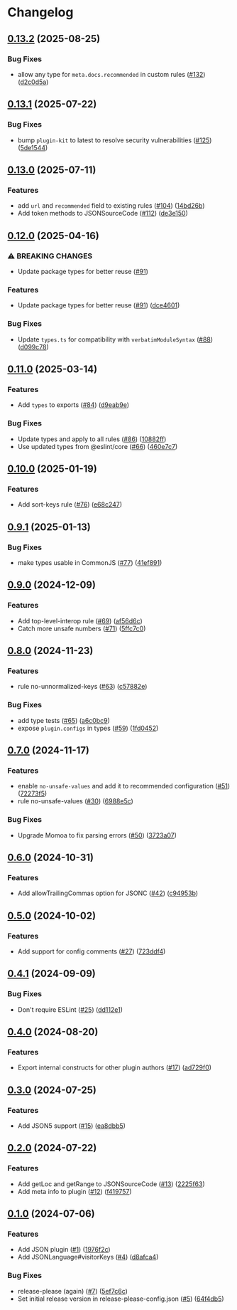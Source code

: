 # Changelog

## [0.13.2](https://github.com/eslint/json/compare/json-v0.13.1...json-v0.13.2) (2025-08-25)


### Bug Fixes

* allow any type for `meta.docs.recommended` in custom rules ([#132](https://github.com/eslint/json/issues/132)) ([d2c0d5a](https://github.com/eslint/json/commit/d2c0d5a98c54c61c626c4a3302d63227326d03c4))

## [0.13.1](https://github.com/eslint/json/compare/json-v0.13.0...json-v0.13.1) (2025-07-22)


### Bug Fixes

* bump `plugin-kit` to latest to resolve security vulnerabilities ([#125](https://github.com/eslint/json/issues/125)) ([5de1544](https://github.com/eslint/json/commit/5de154459feac158318e05ca871616c43c49b93c))

## [0.13.0](https://github.com/eslint/json/compare/json-v0.12.0...json-v0.13.0) (2025-07-11)


### Features

* add `url` and `recommended` field to existing rules ([#104](https://github.com/eslint/json/issues/104)) ([14bd26b](https://github.com/eslint/json/commit/14bd26b26b6eecfaf80daf78bab02a440632295e))
* Add token methods to JSONSourceCode ([#112](https://github.com/eslint/json/issues/112)) ([de3e150](https://github.com/eslint/json/commit/de3e150e0b5f9528c742af766f676ce3eb0e74e9))

## [0.12.0](https://github.com/eslint/json/compare/json-v0.11.0...json-v0.12.0) (2025-04-16)


### ⚠ BREAKING CHANGES

* Update package types for better reuse ([#91](https://github.com/eslint/json/issues/91))

### Features

* Update package types for better reuse ([#91](https://github.com/eslint/json/issues/91)) ([dce4601](https://github.com/eslint/json/commit/dce4601b1a40ceaeb4b61fbcbef0170a67b73e37))


### Bug Fixes

* Update `types.ts` for compatibility with `verbatimModuleSyntax` ([#88](https://github.com/eslint/json/issues/88)) ([d099c78](https://github.com/eslint/json/commit/d099c78318f8ca9a426d233717728304418425a1))

## [0.11.0](https://github.com/eslint/json/compare/json-v0.10.0...json-v0.11.0) (2025-03-14)


### Features

* Add `types` to exports ([#84](https://github.com/eslint/json/issues/84)) ([d9eab9e](https://github.com/eslint/json/commit/d9eab9ec3a733b561f55235eb71a611c7d84ebbb))


### Bug Fixes

* Update types and apply to all rules ([#86](https://github.com/eslint/json/issues/86)) ([10882ff](https://github.com/eslint/json/commit/10882ffe9c39cdd866be51801f9950f4a010cd87))
* Use updated types from @eslint/core ([#66](https://github.com/eslint/json/issues/66)) ([460e7c7](https://github.com/eslint/json/commit/460e7c707ed30fc41df280e40f300bafd5a3cae2))

## [0.10.0](https://github.com/eslint/json/compare/json-v0.9.1...json-v0.10.0) (2025-01-19)


### Features

* Add sort-keys rule ([#76](https://github.com/eslint/json/issues/76)) ([e68c247](https://github.com/eslint/json/commit/e68c247be11e1ea3fad20737f3e3672b855bc3ff))

## [0.9.1](https://github.com/eslint/json/compare/json-v0.9.0...json-v0.9.1) (2025-01-13)


### Bug Fixes

* make types usable in CommonJS ([#77](https://github.com/eslint/json/issues/77)) ([41ef891](https://github.com/eslint/json/commit/41ef89142ae40c6b5a4ee1c69d4db406ca5ef529))

## [0.9.0](https://github.com/eslint/json/compare/json-v0.8.0...json-v0.9.0) (2024-12-09)


### Features

* Add top-level-interop rule ([#69](https://github.com/eslint/json/issues/69)) ([af56d6c](https://github.com/eslint/json/commit/af56d6ce6bff9d073aedd7f07c3ec0248ec3b4e9))
* Catch more unsafe numbers ([#71](https://github.com/eslint/json/issues/71)) ([5ffc7c0](https://github.com/eslint/json/commit/5ffc7c0ead359c60a0cb5b2b4fdb522846933853))

## [0.8.0](https://github.com/eslint/json/compare/json-v0.7.0...json-v0.8.0) (2024-11-23)


### Features

* rule no-unnormalized-keys ([#63](https://github.com/eslint/json/issues/63)) ([c57882e](https://github.com/eslint/json/commit/c57882e1c3b51f00b94da4ed9b40d5cf2e4d6847))


### Bug Fixes

* add type tests ([#65](https://github.com/eslint/json/issues/65)) ([a6c0bc9](https://github.com/eslint/json/commit/a6c0bc9db1e265484c275860fdb41fcfd8aefaf2))
* expose `plugin.configs` in types ([#59](https://github.com/eslint/json/issues/59)) ([1fd0452](https://github.com/eslint/json/commit/1fd0452e97554ec4e696d2105f68df36fbe7f260))

## [0.7.0](https://github.com/eslint/json/compare/json-v0.6.0...json-v0.7.0) (2024-11-17)


### Features

* enable `no-unsafe-values` and add it to recommended configuration ([#51](https://github.com/eslint/json/issues/51)) ([72273f5](https://github.com/eslint/json/commit/72273f5dc0461505989a278a1f16b88d64bc8d7d))
* rule no-unsafe-values ([#30](https://github.com/eslint/json/issues/30)) ([6988e5c](https://github.com/eslint/json/commit/6988e5c1445bbca10b1988ca2d9949b4bc66378c))


### Bug Fixes

* Upgrade Momoa to fix parsing errors ([#50](https://github.com/eslint/json/issues/50)) ([3723a07](https://github.com/eslint/json/commit/3723a071a3bae296d2dbe66684b9d62832f099ad))

## [0.6.0](https://github.com/eslint/json/compare/json-v0.5.0...json-v0.6.0) (2024-10-31)


### Features

* Add allowTrailingCommas option for JSONC ([#42](https://github.com/eslint/json/issues/42)) ([c94953b](https://github.com/eslint/json/commit/c94953b702a1d9c0c48249f1bda727e2130841c8))

## [0.5.0](https://github.com/eslint/json/compare/json-v0.4.1...json-v0.5.0) (2024-10-02)


### Features

* Add support for config comments ([#27](https://github.com/eslint/json/issues/27)) ([723ddf4](https://github.com/eslint/json/commit/723ddf4cc2593ce0469231a76f6dcf4dfb58c3e3))

## [0.4.1](https://github.com/eslint/json/compare/json-v0.4.0...json-v0.4.1) (2024-09-09)


### Bug Fixes

* Don't require ESLint ([#25](https://github.com/eslint/json/issues/25)) ([dd112e1](https://github.com/eslint/json/commit/dd112e1ccf514a87a68d5068882ec7393aa6dd9b))

## [0.4.0](https://github.com/eslint/json/compare/json-v0.3.0...json-v0.4.0) (2024-08-20)


### Features

* Export internal constructs for other plugin authors ([#17](https://github.com/eslint/json/issues/17)) ([ad729f0](https://github.com/eslint/json/commit/ad729f0c60d42a84b2c87da52a6d2456b5211b48))

## [0.3.0](https://github.com/eslint/json/compare/json-v0.2.0...json-v0.3.0) (2024-07-25)


### Features

* Add JSON5 support ([#15](https://github.com/eslint/json/issues/15)) ([ea8dbb5](https://github.com/eslint/json/commit/ea8dbb53e1aa54dc9a6027393109c2988a3209f5))

## [0.2.0](https://github.com/eslint/json/compare/json-v0.1.0...json-v0.2.0) (2024-07-22)


### Features

* Add getLoc and getRange to JSONSourceCode ([#13](https://github.com/eslint/json/issues/13)) ([2225f63](https://github.com/eslint/json/commit/2225f630284b601d4cfc4ecc19148121d6e11a3f))
* Add meta info to plugin ([#12](https://github.com/eslint/json/issues/12)) ([f419757](https://github.com/eslint/json/commit/f419757b837fce5e37b29a2afe0b2885590ca8bd))

## [0.1.0](https://github.com/eslint/json/compare/json-v0.0.1...json-v0.1.0) (2024-07-06)


### Features

* Add JSON plugin ([#1](https://github.com/eslint/json/issues/1)) ([1976f2c](https://github.com/eslint/json/commit/1976f2c48b1da0cfba2d5ad2553f76182c147621))
* Add JSONLanguage#visitorKeys ([#4](https://github.com/eslint/json/issues/4)) ([d8afca4](https://github.com/eslint/json/commit/d8afca4fe72ae025c0acec523c0d6d9d9aaa5a49))


### Bug Fixes

* release-please (again) ([#7](https://github.com/eslint/json/issues/7)) ([5ef7c6c](https://github.com/eslint/json/commit/5ef7c6c642f92912328e20bb2cb6b055c302f034))
* Set initial release version in release-please-config.json ([#5](https://github.com/eslint/json/issues/5)) ([64f4db5](https://github.com/eslint/json/commit/64f4db5e68ab01be6acc9aad9b389bda256126a5))
